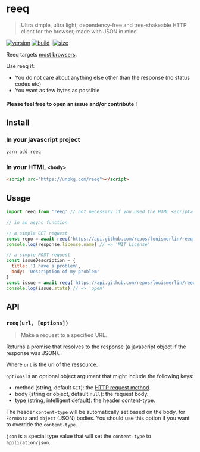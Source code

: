 # reeq

> Ultra simple, ultra light, dependency-free and tree-shakeable HTTP client for the browser, made with JSON in mind

[![version](https://img.shields.io/npm/v/reeq.svg)](https://www.npmjs.com/package/reeq) [![build](https://img.shields.io/travis/louismerlin/reeq.svg)](https://travis-ci.org/louismerlin/reeq) [![]()]() [![size](https://img.shields.io/bundlephobia/minzip/reeq.svg)](https://bundlephobia.com/result?p=reeq)

Reeq targets [most browsers](https://caniuse.com/#feat=promises).

Use reeq if:
 - You do not care about anything else other than the response (no status codes etc)
 - You want as few bytes as possible

#### Please feel free to open an issue and/or contribute !

## Install

### In your javascript project

```bash
yarn add reeq
```

### In your HTML `<body>`

```html
<script src="https://unpkg.com/reeq"></script>
```

## Usage

```javascript
import reeq from 'reeq' // not necessary if you used the HTML <script>

// in an async function

// a simple GET request
const repo = await reeq('https://api.github.com/repos/louismerlin/reeq')
console.log(response.license.name) // => 'MIT License'

// a simple POST request
const issueDescription = {
  title: 'I have a problem',
  body: 'Description of my problem'
}
const issue = await reeq('https://api.github.com/repos/louismerlin/reeq/issues', { method: 'POST', body: issueDescription })
console.log(issue.state) // => 'open'
```

## API

### `reeq(url, [options])`

> Make a request to a specified URL.

Returns a promise that resolves to the response (a javascript object if the response was JSON).

Where `url` is the url of the ressource.

`options` is an optional object argument that might include the following keys:

- method (string, default `GET`): the [HTTP request method](https://developer.mozilla.org/en-US/docs/Web/HTTP/Methods).
- body (string or object, default `null`): the request body.
- type (string, intelligent default): the header content-type.

The header `content-type` will be automatically set based on the body, for `FormData` and `object` (JSON) bodies. You should use this option if you want to override the `content-type`.

`json` is a special type value that will set the `content-type` to `application/json`.
